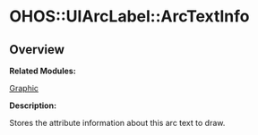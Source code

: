 # OHOS::UIArcLabel::ArcTextInfo<a name="ZH-CN_TOPIC_0000001055678114"></a>

## **Overview**<a name="section2102644477093533"></a>

**Related Modules:**

[Graphic](Graphic.md)

**Description:**

Stores the attribute information about this arc text to draw. 

